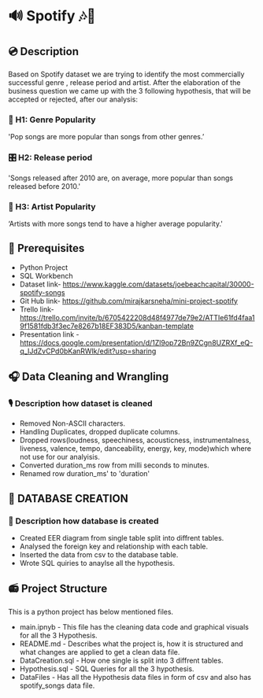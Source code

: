 # 🔊 Spotify 🎶🎼

## 💿 Description
Based on Spotify dataset we are trying to identify the most commercially successful genre , release period and artist. After the elaboration of the business question we came up with the 3 following hypothesis, that will be accepted or rejected, after our analysis:

### 🥁  H1: Genre Popularity
'Pop songs are more popular than songs from other genres.’

### 🎛  H2: Release period
'Songs released after 2010 are, on average, more popular than songs released before 2010.'

### 🎤  H3: Artist Popularity
‘Artists with more songs tend to have a higher average popularity.'

## 🎼 Prerequisites
- Python Project
- SQL Workbench
- Dataset link- https://www.kaggle.com/datasets/joebeachcapital/30000-spotify-songs
- Git Hub link- https://github.com/mirajkarsneha/mini-project-spotify
- Trello link- https://trello.com/invite/b/6705422208d48f4977de79e2/ATTIe61fd4faa19f1581fdb3f3ec7e8267b18EF383D5/kanban-template
- Presentation link - https://docs.google.com/presentation/d/1Zl9op72Bn9ZCgn8UZRXf_eQ-q_IJdZvCPd0bKanRWlk/edit?usp=sharing

## 🎧 Data Cleaning and Wrangling
### 🎙️ Description how dataset is cleaned
- Removed Non-ASCII characters.
- Handling Duplicates, dropped duplicate columns.
- Dropped rows(loudness, speechiness, acousticness, instrumentalness, liveness, valence, tempo, danceability, energy, key, mode)which where not use for our analyisis.
- Converted duration_ms row from milli seconds to minutes.
- Renamed row duration_ms' to 'duration'
  
## 🎹 DATABASE CREATION
### 📝 Description how database is created
- Created EER diagram from single table split into diffrent tables.
- Analysed the foreign key and relationship with each table.
- Inserted the data from csv to the database table.
- Wrote SQL quiries to anaylse all the hypothesis.

## 📻 Project Structure
This is a python project has below mentioned files.
- main.ipnyb - This file has the cleaning data code and graphical visuals for all the 3 Hypothesis.
- README.md - Describes what the project is, how it is structured and what changes are applied to get a clean data file.
- DataCreation.sql - How one single is split into 3 diffrent tables.
- Hypothesis.sql - SQL Queries for all the 3 hypothesis.
- DataFiles - Has all the Hypothesis data files in form of csv and also has spotify_songs data file.
